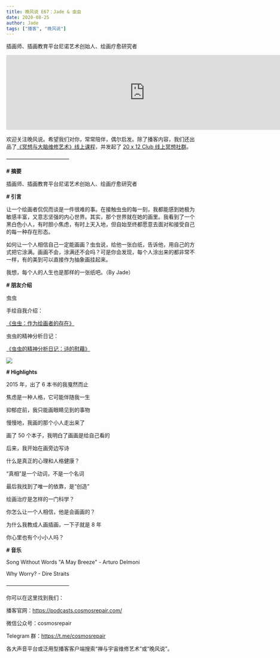 ```yaml
---
title: 晚风说 E67：Jade & 虫虫
date: 2020-08-25
author: Jade
tags: ["播客", "晚风说"]
---
```


插画师、插画教育平台尼诺艺术创始人、绘画疗愈研究者

<!--more-->

<iframe src="https://fireside.fm/player/v2/trfV16OE+aPgYO292?theme=light" width="740" height="200" frameborder="0" scrolling="no"></iframe>

欢迎关注晚风说。希望我们对你，常常陪伴，偶尔启发。除了播客内容，我们还出品了[《冥想与大脑维修艺术》线上课程](https://mp.weixin.qq.com/s?__biz=MzA5Nzk4MDMxMg==&mid=2247484680&idx=1&sn=2a5b8f1e1f1c1e6820adf5cc95d997fe&chksm=9099dfffa7ee56e9408aa248731e3e3e502c984ca1e577decc28d66d458f2e93a600dc6d6b40&scene=21#wechat_redirect)，并发起了 [20 x 12 Club 线上冥想社群](https://mp.weixin.qq.com/s?__biz=MzA5Nzk4MDMxMg==&mid=2247484834&idx=1&sn=ebd2c537b12e63baef2e9eaac505c26b&chksm=9099df55a7ee5643ab84485931d52082bbb2a6ee7078bdd536faf2cbbcb7bb22783aeaf13d4b&scene=21#wechat_redirect)。

————————————

**# 摘要**

插画师、插画教育平台尼诺艺术创始人、绘画疗愈研究者

**# 引言**

让一个绘画者侃侃而谈是一件很难的事。在接触虫虫的每一刻，我都能感到她极为敏感丰富，又意志坚强的内心世界。其实，那个世界就在她的画里。我看到了一个黑白色小人，有时胆小焦虑，有时上天入地，但自始至终都愿意去面对和接受自己的每一种存在形态。

如何让一个人相信自己一定能画画？虫虫说，给他一张白纸，告诉他，用自己的方式把它涂满。画画不会，涂满还不会吗？可是你会发现，每个人涂出来的都非常不一样，有的美到可以直接作为抽象画挂起来。

我想，每个人的人生也是那样的一张纸吧。（By Jade）

**# 朋友介绍**

虫虫

手绘自我介绍：

[《虫虫：作为绘画者的存在》](https://mp.weixin.qq.com/s?__biz=MzA5MTQxMjc5Ng==&mid=2649938333&idx=1&sn=ff627fcb0e423694c805b5ffcb1a1c77&chksm=887ab9cebf0d30d8e938f7d0bed7447005f9d65b3057aeb1ec1036a3114ee01385b3d6c7eec4&mpshare=1&scene=21&srcid=0729L21iXTTk0fBunvsRIP9h&sharer_sharetime=1597989338311&sharer_shareid=1a83905e58f62bb7207276ea2462aafc&key=b21c8bfc2e98d5d87d9d0cd8da0315bf56e4a9f4f5dee40ffaa130862d27d142d547c7a144bd58f72f2a1f62b71c5922ec4723621a12bb33b908232a91c71aae74e48b0252bd19180256fb3212cfbad5ba4152144857cf856f2642ab267256b5e1b57cf373f302624ea7a28b600f4dbf2918dcef3f3a1fed45b7c6148da0cf7c&ascene=1&uin=MjgyNzI0ODIy&devicetype=Windows%207%20x64&version=62090538&lang=zh_CN&exportkey=AzQC4Y5R232Bqss5z71Q3Fg=&pass_ticket=ZGZPDqDIz9yf3FEk9neipwgLVpwap%20zlXmMp6HA8yUjZqAivMg1dP1Gy1K0TwKyD#wechat_redirect)

虫虫的精神分析日记：

[《虫虫的精神分析日记：诗的慰藉》](https://mp.weixin.qq.com/s?__biz=MzA5MTQxMjc5Ng==&mid=2649940972&idx=1&sn=4946f783c12b68e72722ee5cf2e75b29&chksm=887a83bfbf0d0aa9b936c9eac32b96d97c616e0957e3d671902921be1b661654baa522aff49d&mpshare=1&scene=21&srcid=0729fALXKCldYdkjNDbrmKDu&sharer_sharetime=1597989346199&sharer_shareid=1a83905e58f62bb7207276ea2462aafc&key=106fc03887f5fbd78fab3166a70776ed438557da203991031751048883bdeb6f8e7828c2d17b326f8fea14d55746c345260c8377df162c39c1ee557988609a445179fa21c42a608b526590ad131d411f4ae0638617b14a8110cf88bd8e8b3d5675f59c59f3c4409da7ce47b3248c938e9eaf586b87480bbd4e5023096bde0286&ascene=1&uin=MjgyNzI0ODIy&devicetype=Windows%207%20x64&version=62090538&lang=zh_CN&exportkey=A9jTDcafzsJ1viCww0KYJ/4=&pass_ticket=ZGZPDqDIz9yf3FEk9neipwgLVpwap%20zlXmMp6HA8yUjZqAivMg1dP1Gy1K0TwKyD#wechat_redirect)

![](https://cosmosrepair-1257028016.cos.ap-beijing.myqcloud.com/screencapture-mp-weixin-qq-s-2020-08-24-11_53_35.png)

**# Highlights**

2015 年，出了 6 本书的我戛然而止

焦虑是一种人格，它可能伴随我一生

抑郁症前，我只能画眼睛见到的事物

慢慢地，我画的那个小人走出来了

画了 50 个本子，我明白了画画是给自己看的

后来，我开始在画旁边写诗

什么是真正的心理和人格健康？

“真相”是一个动词，不是一个名词

最后我找到了唯一的依靠，是“创造”

绘画治疗是怎样的一门科学？

你怎么让一个人相信，他是会画画的？

为什么我教成人画插画，一下子就是 8 年

你心里也有个小小人吗？

**# 音乐**

Song Without Words "A May Breeze" - Arturo Delmoni

Why Worry? - Dire Straits

————————————

你可以在这里找到我们：

播客官网：https://podcasts.cosmosrepair.com/

微信公众号：cosmosrepair

Telegram 群：https://t.me/cosmosrepair

各大声音平台或泛用型播客客户端搜索“禅与宇宙维修艺术”或“晚风说”。